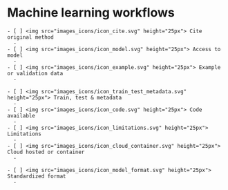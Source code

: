 # Machine learning workflows

````{dropdown} Minimal
- [ ] <img src="images_icons/icon_cite.svg" height="25px"> Cite original method
  - 
- [ ] <img src="images_icons/icon_model.svg" height="25px"> Access to model
  - 
- [ ] <img src="images_icons/icon_example.svg" height="25px"> Example or validation data
  - 
````

````{dropdown} Recommended (Pre-trained & novel models)
- [ ] <img src="images_icons/icon_train_test_metadata.svg" height="25px"> Train, test & metadata
  - 
- [ ] <img src="images_icons/icon_code.svg" height="25px"> Code available
  - 
- [ ] <img src="images_icons/icon_limitations.svg" height="25px"> Limitations
  - 
- [ ] <img src="images_icons/icon_cloud_container.svg" height="25px"> Cloud hosted or container
  - 
````

````{dropdown} Ideal (novel models)
- [ ] <img src="images_icons/icon_model_format.svg" height="25px"> Standardized format
  - 
````

<!--Notes which will not be shown on the actual page-->